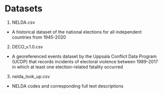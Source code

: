 # Datasets

1. NELDA.csv
- A historical dataset of the national elections for all independent countries from 1945-2020

2. DECO_v.1.0.csv
- A georeferenced events dataset by the Uppsala Conflict Data Program (UCDP) that records incidents of electoral violence between 1989-2017 in which at least one election-related fatality occurred

3. nelda_look_up.csv
- NELDA codes and corresponding full text descriptions
